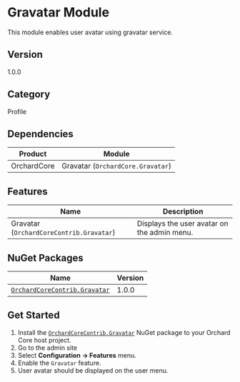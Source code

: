 # Gravatar Module

This module enables user avatar using gravatar service.

## Version

1.0.0

## Category

Profile

## Dependencies

| Product | Module |
| --- | --- |
| OrchardCore | Gravatar (`OrchardCore.Gravatar`) |

## Features

| Name | Description |
| --- | --- |
| Gravatar (`OrchardCoreContrib.Gravatar`) | Displays the user avatar on the admin menu. |

## NuGet Packages

| Name | Version |
| --- | --- |
| [`OrchardCoreContrib.Gravatar`](https://www.nuget.org/packages/OrchardCoreContrib.Gravatar/1.0.0) | 1.0.0 |

## Get Started

1. Install the [`OrchardCoreContrib.Gravatar`](https://www.nuget.org/packages/OrchardCoreContrib.Gravatar/) NuGet package to your Orchard Core host project.
2. Go to the admin site
3. Select **Configuration -> Features** menu.
4. Enable the `Gravatar` feature.
5. User avatar should be displayed on the user menu.
